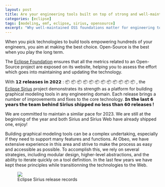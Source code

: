 ```yaml
---
layout: post
title: Are your engineering tools built on top of strong and well-maintained technologies?
categories: [eclipse]
tags: [modeling, emf, eclipse, sirius, opensource]
excerpt: "Why well‑maintained OSS foundations matter for engineering tools—Sirius’ 12 releases in 2022 show reliability for teams betting long‑term, today."
---
```


When you pick technologies to build tools empowering hundreds of your engineers, you aim at making the best choice. Open-Source is the best when you play the long term.



The [Eclipse Foundation](https://www.eclipse.dev/) ensures that all the metrics related to an Open-Source project are exposed on its 
website, helping you to assess the effort which goes into maintaining and updating the technology.



With **𝟭𝟮 𝗿𝗲𝗹𝗲𝗮𝘀𝗲𝘀 𝗶𝗻 𝟮𝟬𝟮𝟮** : 📦 📦 📦 📦 📦 📦 📦 📦 📦 📦 📦 📦 , the [Eclipse Sirius](https://www.eclipse.dev/sirius/) project demonstrates its strength as a platform for building graphical modeling tools in any engineering domain. Each release brings a number of improvements and fixes to the core technology. **𝗜𝗻 𝘁𝗵𝗲 𝗹𝗮𝘀𝘁 𝟲 𝘆𝗲𝗮𝗿𝘀 𝘁𝗵𝗲 𝘁𝗲𝗮𝗺 𝗯𝗲𝗵𝗶𝗻𝗱 𝗦𝗶𝗿𝗶𝘂𝘀 𝘀𝗵𝗶𝗽𝗽𝗲𝗱 𝗻𝗼 𝗹𝗲𝘀𝘀 𝘁𝗵𝗮𝗻 𝟲𝟬 𝗿𝗲𝗹𝗲𝗮𝘀𝗲𝘀 !**



We are committed to maintain a similar pace for 2023. We are still at the beginning of the year and both Sirius and Sirius Web have already shipped one, enjoy!



Building graphical modeling tools can be a complex undertaking, especially if they need to support many features and functions. At Obeo, we have extensive experience in this area and strive to make the process as easy and accessible as possible. To accomplish this, we rely on several strategies, including modular design, higher-level abstractions, and the ability to iterate quickly on a tool definition. In the last few years we have kept these principles while transitionning the technologies to the Web.


<figure>
    <a href="https://projects.eclipse.org/projects/modeling.sirius/releases/"><img src="{{ site.url }}/images/blog/2023/Sirius-2022-releases-hd.png"></a>
    <figcaption>Eclipse Sirius release records</figcaption>
</figure>



